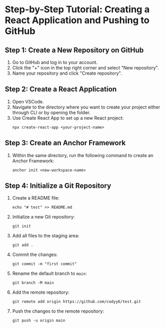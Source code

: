 # Step-by-Step Tutorial: Creating a React Application and Pushing to GitHub

## Step 1: Create a New Repository on GitHub

1. Go to GitHub and log in to your account.
2. Click the "+" icon in the top right corner and select "New repository".
3. Name your repository and click "Create repository".

## Step 2: Create a React Application

1. Open VSCode.
2. Navigate to the directory where you want to create your project either through CLI or by opening the folder.
3. Use Create React App to set up a new React project:
   ```
   npx create-react-app <your-project-name>
   ```

## Step 3: Create an Anchor Framework

1. Within the same directory, run the following command to create an Anchor Framework:
   ```
   anchor init <new-workspace-name>
   ```

## Step 4: Initialize a Git Repository

1. Create a README file:
   ```
   echo "# test" >> README.md
   ```
2. Initialize a new Git repository:
   ```
   git init
   ```
3. Add all files to the staging area:
   ```
   git add .
   ```
4. Commit the changes:
   ```
   git commit -m "first commit"
   ```
5. Rename the default branch to `main`:
   ```
   git branch -M main
   ```
6. Add the remote repository:
   ```
   git remote add origin https://github.com/codyy6/test.git
   ```
7. Push the changes to the remote repository:
   ```
   git push -u origin main
   ```
